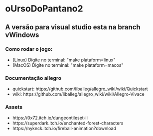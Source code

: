 # oUrsoDoPantano2
<h2>A versão para visual studio esta na branch vWindows</h2>
<h3>Como rodar o jogo: </h3>
<ul>
  <li>(Linux) Digite no terminal:  "make plataform=linux"</li>
  <li>(MacOS) Digite no terminal:  "make plataform=macos"</li>
</ul>




<h3>Documentação allegro</h3>
<ul>
  <li>quickstart: https://github.com/liballeg/allegro_wiki/wiki/Quickstart</li>
  <li>wiki: https://github.com/liballeg/allegro_wiki/wiki/Allegro-Vivace</li>
</ul>

<h3>Assets</h3>
<ul>
  <li>https://0x72.itch.io/dungeontileset-ii</li>
  <li>https://superdark.itch.io/enchanted-forest-characters</li>
  <li>https://nyknck.itch.io/fireball-animation?download</li>
</ul>
